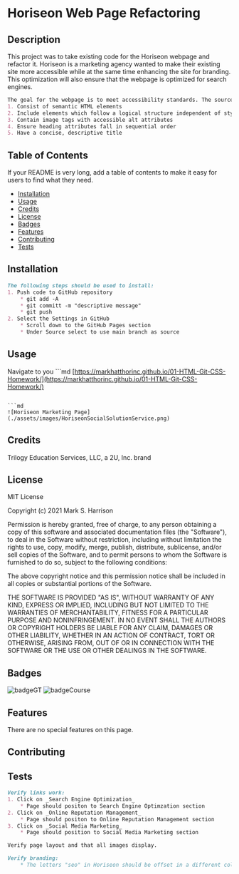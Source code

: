 # Horiseon Web Page Refactoring

## Description

This project was to take existing code for the Horiseon webpage and refactor it. Horiseon is a marketing agency wanted to make their existing site more accessible while at the same time enhancing the site for branding. This optimization will also ensure that the webpage is optimized for search engines.

```md
The goal for the webpage is to meet accessibility standards. The source code should:
1. Consist of semantic HTML elements
2. Include elements which follow a logical structure independent of styling and positioning
3. Contain image tags with accessible alt attributes
4. Ensure heading attributes fall in sequential order
5. Have a concise, descriptive title
```
## Table of Contents

If your README is very long, add a table of contents to make it easy for users to find what they need.

* [Installation](#installation)
* [Usage](#usage)
* [Credits](#credits)
* [License](#license)
* [Badges](#badges)
* [Features](#features)
* [Contributing](#contributing)
* [Tests](#tests)


## Installation

```md
The following steps should be used to install:
1. Push code to GitHub repository
    * git add -A
    * git committ -m "descriptive message"
    * git push
2. Select the Settings in GitHub
    * Scroll down to the GitHub Pages section
    * Under Source select to use main branch as source
```

## Usage 

Navigate to you ```md
[https://markhatthorinc.github.io/01-HTML-Git-CSS-Homework/](https://markhatthorinc.github.io/01-HTML-Git-CSS-Homework/)
```

```md
![Horiseon Marketing Page](./assets/images/HoriseonSocialSolutionService.png)
```


## Credits

Trilogy Education Services, LLC, a 2U, Inc. brand


## License

MIT License

Copyright (c) 2021 Mark S. Harrison

Permission is hereby granted, free of charge, to any person obtaining a copy
of this software and associated documentation files (the "Software"), to deal
in the Software without restriction, including without limitation the rights
to use, copy, modify, merge, publish, distribute, sublicense, and/or sell
copies of the Software, and to permit persons to whom the Software is
furnished to do so, subject to the following conditions:

The above copyright notice and this permission notice shall be included in all
copies or substantial portions of the Software.

THE SOFTWARE IS PROVIDED "AS IS", WITHOUT WARRANTY OF ANY KIND, EXPRESS OR
IMPLIED, INCLUDING BUT NOT LIMITED TO THE WARRANTIES OF MERCHANTABILITY,
FITNESS FOR A PARTICULAR PURPOSE AND NONINFRINGEMENT. IN NO EVENT SHALL THE
AUTHORS OR COPYRIGHT HOLDERS BE LIABLE FOR ANY CLAIM, DAMAGES OR OTHER
LIABILITY, WHETHER IN AN ACTION OF CONTRACT, TORT OR OTHERWISE, ARISING FROM,
OUT OF OR IN CONNECTION WITH THE SOFTWARE OR THE USE OR OTHER DEALINGS IN THE
SOFTWARE.

## Badges

![badgeGT](https://img.shields.io/static/v1?label=%3CGT%20Bootcamp%3E&message=01-HTML-Git-CSS&color=blue)
![badgeCourse](https://img.shields.io/static/v1?label=%3CCourse%20Work%3E&message=02-Homework&color=blue)

## Features

There are no special features on this page.

## Contributing


## Tests

```md
Verify links work:
1. Click on _Search Engine Optimization_
    * Page should positon to Search Engine Optimzation section
2. Click on _Online Reputation Management_
    * Page should positon to Online Reputation Management section
3. Click on _Social Media Marketing_
    * Page should position to Social Media Marketing section
```

```md
Verify page layout and that all images display.
```

```md
Verify branding:
    * The letters "seo" in Horiseon should be offset in a different color.
```

